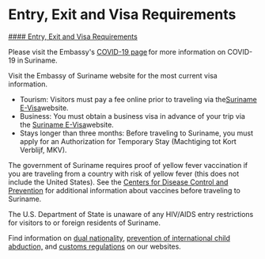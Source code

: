 # Entry, Exit and Visa Requirements

[#### Entry, Exit and Visa Requirements](javascript:void(0); "Entry, Exit and Visa Requirements")

Please visit the Embassy's [COVID-19 page](https://gcc02.safelinks.protection.outlook.com/?url=https%3A%2F%2Fsr.usembassy.gov%2Fcovid-19-information%2F&data=05%7C01%7COCSContentManager%40state.gov%7C4801c0f0cc0d42f7a15908dac8ac0b2f%7C66cf50745afe48d1a691a12b2121f44b%7C0%7C0%7C638042938489932622%7CUnknown%7CTWFpbGZsb3d8eyJWIjoiMC4wLjAwMDAiLCJQIjoiV2luMzIiLCJBTiI6Ik1haWwiLCJXVCI6Mn0%3D%7C3000%7C%7C%7C&sdata=3j0n0Lg9jUV23I%2FBNRiLVjFEm%2FUa%2FGo8McUdZOUOhXU%3D&reserved=0) for more information on COVID-19 in Suriname.

Visit the Embassy of Suriname website for the most current visa information.

* Tourism: Visitors must pay a fee online prior to traveling via the[Suriname E-Visa](https://gcc02.safelinks.protection.outlook.com/?url=https%3A%2F%2Fsuriname.vfsevisa.com%2Fsuriname%2Fonline%2Fhome%2Findex&data=05%7C01%7COCSContentManager%40state.gov%7C4801c0f0cc0d42f7a15908dac8ac0b2f%7C66cf50745afe48d1a691a12b2121f44b%7C0%7C0%7C638042938489932622%7CUnknown%7CTWFpbGZsb3d8eyJWIjoiMC4wLjAwMDAiLCJQIjoiV2luMzIiLCJBTiI6Ik1haWwiLCJXVCI6Mn0%3D%7C3000%7C%7C%7C&sdata=b72JY7%2BkeIKnegSIR%2B%2Bov6ioOZu2xFLaqBWtIF7HItw%3D&reserved=0)website.
* Business: You must obtain a business visa in advance of your trip via the [Suriname E-Visa](https://gcc02.safelinks.protection.outlook.com/?url=https%3A%2F%2Fsuriname.vfsevisa.com%2Fsuriname%2Fonline%2Fhome%2Findex&data=05%7C01%7COCSContentManager%40state.gov%7C4801c0f0cc0d42f7a15908dac8ac0b2f%7C66cf50745afe48d1a691a12b2121f44b%7C0%7C0%7C638042938489932622%7CUnknown%7CTWFpbGZsb3d8eyJWIjoiMC4wLjAwMDAiLCJQIjoiV2luMzIiLCJBTiI6Ik1haWwiLCJXVCI6Mn0%3D%7C3000%7C%7C%7C&sdata=b72JY7%2BkeIKnegSIR%2B%2Bov6ioOZu2xFLaqBWtIF7HItw%3D&reserved=0)website.
* Stays longer than three months: Before traveling to Suriname, you must apply for an Authorization for Temporary Stay (Machtiging tot Kort Verblijf, MKV).

The government of Suriname requires proof of yellow fever vaccination if you are traveling from a country with risk of yellow fever (this does not include the United States). See the [Centers for Disease Control and Prevention](https://wwwnc.cdc.gov/travel/destinations/list) for additional information about vaccines before traveling to Suriname.

The U.S. Department of State is unaware of any HIV/AIDS entry restrictions for visitors to or foreign residents of Suriname.

Find information on [dual nationality](https://travel.state.gov/content/travel/en/international-travel/before-you-go/travelers-with-special-considerations/Dual-Nationality-Travelers.html), [prevention of international child abduction,](https://travel.state.gov/content/childabduction/en/preventing.html) and [customs regulations](https://travel.state.gov/content/passports/en/go/customs.html) on our websites.